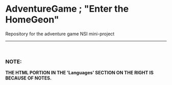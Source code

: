 # AdventureGame ; "Enter the HomeGeon"
Repository for the adventure game NSI mini-project

---

&nbsp;
### NOTE:

**THE HTML PORTION IN THE 'Languages' SECTION ON THE RIGHT IS BECAUSE OF NOTES.**

<!--
       _________________________
     /                           \
    | [NBRET-TOUCH-WASH]          |
    | [2021]                      |
     \  ________________________ /
      |/
    (o_
    //\
    V_/_
-->